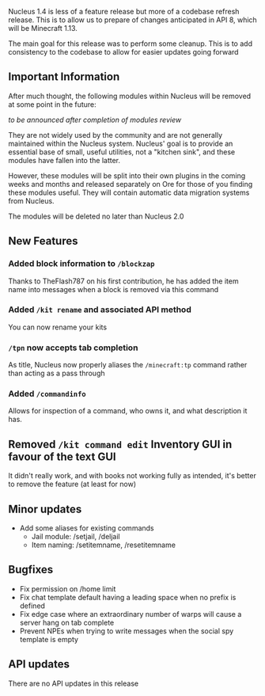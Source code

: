 Nucleus 1.4 is less of a feature release but more of a codebase refresh release. This is to allow us to prepare of changes anticipated in API 8,
which will be Minecraft 1.13.

The main goal for this release was to perform some cleanup. This is to add consistency to the codebase to allow for easier updates going forward

## Important Information

After much thought, the following modules within Nucleus will be removed at some point in the future:

_to be announced after completion of modules review_

They are not widely used by the community and are not generally maintained within the Nucleus system. Nucleus' goal is to provide an essential 
base of small, useful utilities, not a "kitchen sink", and these modules have fallen into the latter.
 
However, these modules will be split into their own plugins in the coming weeks and months and released separately on Ore for those of you 
finding these modules useful. They will contain automatic data migration systems from Nucleus.

The modules will be deleted no later than Nucleus 2.0

## New Features

### Added block information to `/blockzap`

Thanks to TheFlash787 on his first contribution, he has added the item name into messages when a block is removed via this command

### Added `/kit rename` and associated API method

You can now rename your kits

### `/tpn` now accepts tab completion

As title, Nucleus now properly aliases the `/minecraft:tp` command rather than acting as a pass through

### Added `/commandinfo`

Allows for inspection of a command, who owns it, and what description it has.

## Removed `/kit command edit` Inventory GUI in favour of the text GUI

It didn't really work, and with books not working fully as intended, it's better to remove the feature (at least for now)

## Minor updates

* Add some aliases for existing commands
  * Jail module: /setjail, /deljail
  * Item naming: /setitemname, /resetitemname

## Bugfixes

* Fix permission on /home limit
* Fix chat template default having a leading space when no prefix is defined
* Fix edge case where an extraordinary number of warps will cause a server hang on tab complete
* Prevent NPEs when trying to write messages when the social spy template is empty

## API updates

There are no API updates in this release